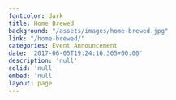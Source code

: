 ```yaml
---
fontcolor: dark
title: Home Brewed
background: "/assets/images/home-brewed.jpg"
link: "/home-brewed/"
categories: Event Announcement
date: '2017-06-05T19:24:16.365+00:00'
description: 'null'
solid: 'null'
embed: 'null'
layout: page
---
```

